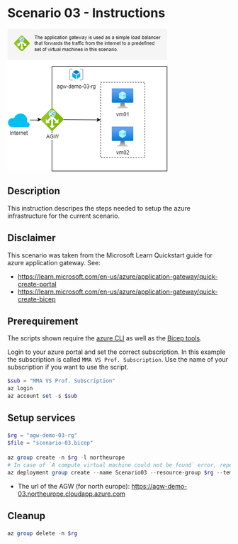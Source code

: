 # Scenario 03 - Instructions

![Overview](./scenario-03.png)

## Description

This instruction descripes the steps needed to setup the azure
infrastructure for the current scenario.

## Disclaimer

This scenario was taken from the Microsoft Learn Quickstart guide for azure application gateway. See:

* https://learn.microsoft.com/en-us/azure/application-gateway/quick-create-portal
* https://learn.microsoft.com/en-us/azure/application-gateway/quick-create-bicep

## Prerequirement

The scripts shown require the [azure CLI](https://learn.microsoft.com/en-us/cli/azure/install-azure-cli)
as well as the [Bicep tools](https://learn.microsoft.com/en-us/azure/azure-resource-manager/bicep/install).

Login to your azure portal and set the correct subscription.
In this example the subscription is called `MMA VS Prof. Subscription`. Use
the name of your subscription if you want to use the script.

```powershell
$sub = "MMA VS Prof. Subscription"
az login
az account set -s $sub
```

## Setup services

```powershell
$rg = "agw-demo-03-rg"
$file = "scenario-03.bicep"

az group create -n $rg -l northeurope
# In case of `A compute virtual machine could not be found` error, repeat the command execution
az deployment group create --name Scenario03 --resource-group $rg --template-file $file
```

* The url of the AGW (for north europe): https://agw-demo-03.northeurope.cloudapp.azure.com

## Cleanup

```powershell
az group delete -n $rg
```